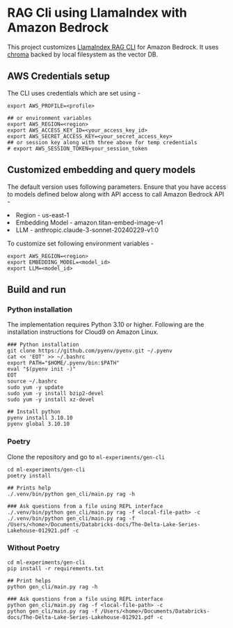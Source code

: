 # RAG Cli using LlamaIndex with Amazon Bedrock
This project customizes [LlamaIndex RAG CLI](https://docs.llamaindex.ai/en/stable/getting_started/starter_tools/rag_cli/) for Amazon Bedrock. It uses [chroma](https://www.trychroma.com/) backed by local filesystem as the vector DB.
## AWS Credentials setup
The CLI uses credentials which are set using -
```shell
export AWS_PROFILE=<profile>

## or environment variables 
export AWS_REGION=<region>
export AWS_ACCESS_KEY_ID=<your_access_key_id>
export AWS_SECRET_ACCESS_KEY=<your_secret_access_key>
## or session key along with three above for temp credentials
# export AWS_SESSION_TOKEN=your_session_token

```
## Customized embedding and query models
The default version uses following parameters. Ensure that you have access to models defined below along with API access to call Amazon Bedrock API - 
<li>Region - us-east-1 </li>
<li>Embedding Model - amazon.titan-embed-image-v1 </li>
<li>LLM - anthropic.claude-3-sonnet-20240229-v1:0 </li>


To customize set following environment variables - 
```shell
export AWS_REGION=<region>
export EMBEDDING_MODEL=<model_id>
export LLM=<model_id>
```
## Build and run
### Python installation
The implementation requires Python 3.10 or higher. Following are the installation instructions for Cloud9 on Amazon Linux.
```shell
### Python installation
git clone https://github.com/pyenv/pyenv.git ~/.pyenv
cat << 'EOT' >> ~/.bashrc
export PATH="$HOME/.pyenv/bin:$PATH"
eval "$(pyenv init -)"
EOT
source ~/.bashrc
sudo yum -y update
sudo yum -y install bzip2-devel
sudo yum -y install xz-devel

## Install python
pyenv install 3.10.10
pyenv global 3.10.10
```
### Poetry
Clone the repository and go to `ml-experiments/gen-cli`
```shell
cd ml-experiments/gen-cli
poetry install
```
```shell
## Prints help
./.venv/bin/python gen_cli/main.py rag -h
```
```shell
### Ask questions from a file using REPL interface
./.venv/bin/python gen_cli/main.py rag -f <local-file-path> -c
./.venv/bin/python gen_cli/main.py rag -f /Users/<home>/Documents/Databricks-docs/The-Delta-Lake-Series-Lakehouse-012921.pdf -c
```

### Without Poetry
```shell
cd ml-experiments/gen-cli
pip install -r requirements.txt 
```
```shell
## Print helps
python gen_cli/main.py rag -h
```
```shell
### Ask questions from a file using REPL interface
python gen_cli/main.py rag -f <local-file-path> -c
python gen_cli/main.py rag -f /Users/<home>/Documents/Databricks-docs/The-Delta-Lake-Series-Lakehouse-012921.pdf -c
```
